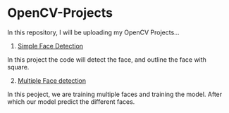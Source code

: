 # OpenCV-Projects
In this repository, I will be uploading my OpenCV Projects...

1. [Simple Face Detection](https://github.com/swapnilbhange/OpenCV-Projects/tree/main/Simple%20Face%20Detection)

In this project the code will detect the face, and outline the face with square.

2. [Multiple Face detection](https://github.com/swapnilbhange/OpenCV-Projects/tree/main/Face%20detection)

In this peoject, we are training multiple faces and training the model.
After which our model predict the different faces.
